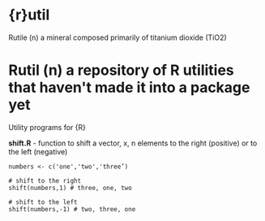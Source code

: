 {r}util
=====

Rutile (n) a mineral composed primarily of titanium dioxide (TiO2)

Rutil (n) a repository of R utilities that haven't made it into a package yet
====
Utility programs for {R}

**shift.R** - function to shift a vector, x, n elements to the right (positive) or to the left (negative)

	numbers <- c('one','two','three’)

	# shift to the right
	shift(numbers,1) # three, one, two

	# shift to the left
	shift(numbers,-1) # two, three, one
